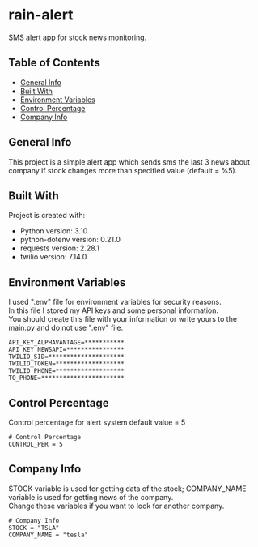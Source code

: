 # rain-alert
SMS alert app for stock news monitoring.

## Table of Contents
* [General Info](#general-info)
* [Built With](#built-with)
* [Environment Variables](#environment-variables)
* [Control Percentage](#control-percentage)
* [Company Info](#company-info)

## General Info
This project is a simple alert app which sends sms the last 3 news about company if stock changes more than specified value (default = %5).

## Built With
Project is created with:
* Python version: 3.10
* python-dotenv version: 0.21.0
* requests version: 2.28.1
* twilio version: 7.14.0

## Environment Variables
I used ".env" file for environment variables for security reasons.<br />
In this file I stored my API keys and some personal information.<br />
You should create this file with your information or write yours to the main.py and do not use ".env" file.<br />
```
API_KEY_ALPHAVANTAGE=***********
API_KEY_NEWSAPI=****************
TWILIO_SID=*********************
TWILIO_TOKEN=*******************
TWILIO_PHONE=*******************
TO_PHONE=***********************
```

## Control Percentage
Control percentage for alert system default value = 5
```
# Control Percentage
CONTROL_PER = 5
```

## Company Info
STOCK variable is used for getting data of the stock; COMPANY_NAME variable is used for getting news of the company.<br />
Change these variables if you want to look for another company.<br />
```
# Company Info
STOCK = "TSLA"
COMPANY_NAME = "tesla"
```
